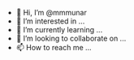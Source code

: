 - 👋 Hi, I’m @mmmunar
- 👀 I’m interested in ...
- 🌱 I’m currently learning ...
- 💞️ I’m looking to collaborate on ...
- 📫 How to reach me ...

<!---
mmmunar/mmmunar is a ✨ special ✨ repository because its `README.md` (this file) appears on your GitHub profile.
You can click the Preview link to take a look at your changes.
--->
